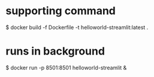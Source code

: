 # supporting command
$ docker build -f Dockerfile -t helloworld-streamlit:latest .

#  runs in background

$ docker run -p 8501:8501 helloworld-streamlit &  